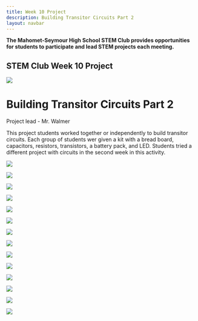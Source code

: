 ```yaml
---
title: Week 10 Project
description: Building Transitor Circuits Part 2
layout: navbar
---
```


**The Mahomet-Seymour High School STEM Club provides opportunities for students to participate and lead STEM projects each meeting.** 


## **STEM Club Week 10 Project**

![](images/STEMClubProjectWeek10A.jpeg)  

# **Building Transitor Circuits Part 2**

Project lead - Mr. Walmer

                                                                                      

This project students worked together or independently to build transitor circuits. 
Each group of students wer given a kit with a bread board, capacitors, resistors, transistors, a battery pack, and LED.
Students tried a different project with circuits in the second week in this activity.
                                                                                         

![](images/STEMClubProjectWeek10B.jpeg)

![](images/STEMClubProjectWeek10C.jpeg)

![](images/STEMClubProjectWeek10E.jpeg)

![](images/STEMClubProjectWeek10D.jpeg)                                                                    

![](images/STEMClubProjectWeek10G.jpeg)

![](images/STEMClubProjectWeek10F.jpeg)

![](images/STEMClubProjectWeek10I.jpeg)

![](images/STEMClubProjectWeek10H.jpeg)                                                                    

![](images/STEMClubProjectWeek10J.jpeg)

![](images/STEMClubProjectWeek10K.jpeg)

![](images/STEMClubProjectWeek10L.jpeg)

![](images/STEMClubProjectWeek10M.jpeg)

![](images/STEMClubProjectWeek10N.jpeg)                                                                    

![](images/STEMClubProjectWeek10O.jpeg)

